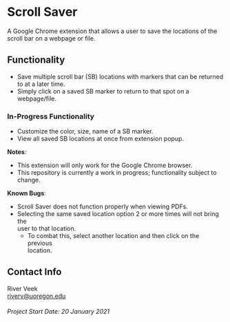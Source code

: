 # Scroll Saver
A Google Chrome extension that allows a user to save the locations of the scroll bar on a webpage or file.

## Functionality
- Save multiple scroll bar (SB) locations with markers that can be returned to at a later time.
- Simply click on a saved SB marker to return to that spot on a webpage/file.

### In-Progress Functionality
- Customize the color, size, name of a SB marker.
- View all saved SB locations at once from extension popup.

**Notes**:
- This extension will only work for the Google Chrome browser.
- This repository is currently a work in progress; functionality subject to change.

**Known Bugs**:
- Scroll Saver does not function properly when viewing PDFs.
- Selecting the same saved location option 2 or more times will not bring the  
  user to that location.
    - To combat this, select another location and then click on the previous  
      location.

## Contact Info
River Veek  
riverv@uoregon.edu

###### Project Start Date: 20 January 2021
